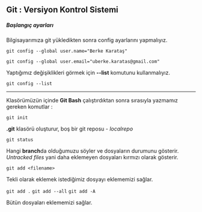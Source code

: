 ## Git : Versiyon Kontrol Sistemi

##### Başlangıç ayarları

Bilgisayarımıza git yükledikten sonra config ayarlarını yapmalıyız.

`git config --global user.name="Berke Karataş"`

`git config --global user.email="uberke.karatas@gmail.com"`


<!-- ___________________________ -->

Yaptığımız değişiklikleri görmek için **--list** komutunu kullanmalıyız.

`git config --list`

___

Klasörümüzün içinde **Git Bash** çalıştırdıktan sonra sırasıyla yazmamız gereken komutlar :

`git init`

**.git** klasörü oluşturur, boş bir git reposu - *localrepo*

`git status`

Hangi **branch**da olduğumuzu söyler ve dosyaların durumunu gösterir. *Untracked files* yani daha eklemeyen dosyaları kırmızı olarak gösterir.

`git add <filename>`

Tekli olarak eklemek istediğimiz dosyayı eklememizi sağlar.


`git add .`
`git add --all`
`git add -A`

Bütün dosyaları eklememizi sağlar.